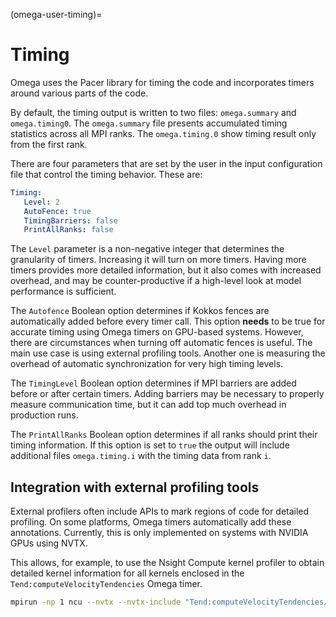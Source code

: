 (omega-user-timing)=

# Timing

Omega uses the Pacer library for timing the code and incorporates timers around
various parts of the code.

By default, the timing output is written to two files: `omega.summary` and `omega.timing0`.
The `omega.summary` file presents accumulated timing statistics across all MPI ranks.
The `omega.timing.0` show timing result only from the first rank.

There are four parameters that are set by the user in the input configuration
file that control the timing behavior. These are:
```yaml
Timing:
   Level: 2
   AutoFence: true
   TimingBarriers: false
   PrintAllRanks: false
```
The `Level` parameter is a non-negative integer that determines the granularity of timers.
Increasing it will turn on more timers.
Having more timers provides more detailed information, but it also comes with increased overhead,
and may be counter-productive if a high-level look at model performance is sufficient.

The `Autofence` Boolean option determines if Kokkos fences are automatically added before every timer call.
This option **needs** to be true for accurate timing using Omega timers on GPU-based systems.
However, there are circumstances when turning off automatic fences is useful.
The main use case is using external profiling tools.
Another one is measuring the overhead of automatic synchronization for very high timing levels.

The `TimingLevel` Boolean option determines if MPI barriers are added before or after certain timers.
Adding barriers may be necessary to properly measure communication time, but it can add top much overhead in
production runs.

The `PrintAllRanks` Boolean option determines if all ranks should print their timing information. If this
option is set to `true` the output will include additional files `omega.timing.i` with the
timing data from rank `i`.

## Integration with external profiling tools

External profilers often include APIs to mark regions of code for detailed profiling.
On some platforms, Omega timers automatically add these annotations.
Currently, this is only implemented on systems with NVIDIA GPUs using NVTX.

This allows, for example, to use the Nsight Compute kernel profiler to obtain
detailed kernel information for all kernels enclosed in the `Tend:computeVelocityTendencies`
Omega timer.
```bash
mpirun -np 1 ncu --nvtx --nvtx-include "Tend:computeVelocityTendencies/" omega.exe
```
